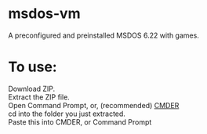 # msdos-vm
A preconfigured and preinstalled MSDOS 6.22 with games.
# To use:
Download ZIP. <br>
Extract the ZIP file. <br>
Open Command Prompt, or, (recommended) [CMDER](cmder.net) <br>
cd into the folder you just extracted. <br>
Paste this into CMDER, or Command Prompt
